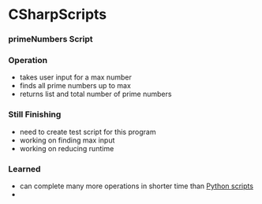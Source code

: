 # CSharpScripts

### primeNumbers Script
### Operation
* takes user input for a max number
* finds all prime numbers up to max
* returns list and total number of prime numbers
### Still Finishing
* need to create test script for this program
* working on finding max input
* working on reducing runtime
### Learned
* can complete many more operations in shorter time than [Python scripts](https://github.com/RonaldGRowe/python_programs/blob/main/README.md)
* 

